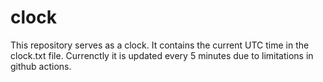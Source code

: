 # clock
This repository serves as a clock. It contains the current UTC time in the clock.txt file.
Currenctly it is updated every 5 minutes due to limitations in github actions.
